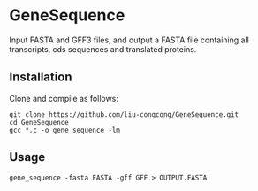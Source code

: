# GeneSequence

Input FASTA and GFF3 files, and output a FASTA file containing all transcripts, cds sequences and translated proteins.

## Installation

Clone and compile as follows:

```shell
git clone https://github.com/liu-congcong/GeneSequence.git
cd GeneSequence
gcc *.c -o gene_sequence -lm
```

## Usage

```shell
gene_sequence -fasta FASTA -gff GFF > OUTPUT.FASTA
```
